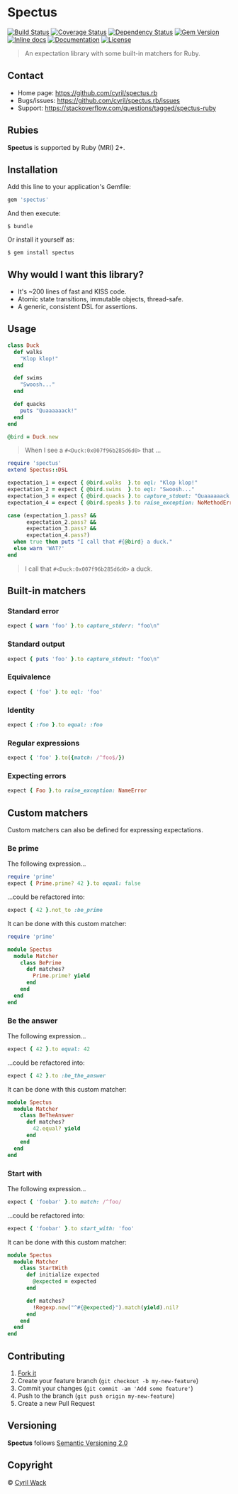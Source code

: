 # Spectus

[![Build Status](https://travis-ci.org/cyril/spectus.rb.svg?branch=master)](https://travis-ci.org/cyril/spectus.rb)
[![Coverage Status](http://img.shields.io/coveralls/cyril/spectus.rb.svg?branch=master)](https://coveralls.io/r/cyril/spectus.rb)
[![Dependency Status](https://gemnasium.com/cyril/spectus.rb.svg)](https://gemnasium.com/cyril/spectus.rb)
[![Gem Version](http://img.shields.io/gem/v/spectus.svg)](https://rubygems.org/gems/spectus)
[![Inline docs](http://inch-ci.org/github/cyril/spectus.rb.svg)](http://inch-ci.org/github/cyril/spectus.rb)
[![Documentation](http://img.shields.io/:yard-docs-38c800.svg)](http://rubydoc.info/gems/spectus/frames)
[![License](http://img.shields.io/:license-MIT-38c800.svg)](http://cyril.mit-license.org/)

> An expectation library with some built-in matchers for Ruby.

## Contact

* Home page: https://github.com/cyril/spectus.rb
* Bugs/issues: https://github.com/cyril/spectus.rb/issues
* Support: https://stackoverflow.com/questions/tagged/spectus-ruby

## Rubies

__Spectus__ is supported by Ruby (MRI) 2+.

## Installation

Add this line to your application's Gemfile:

```ruby
gem 'spectus'
```

And then execute:

```shell
$ bundle
```

Or install it yourself as:

```shell
$ gem install spectus
```

## Why would I want this library?

* It's ~200 lines of fast and KISS code.
* Atomic state transitions, immutable objects, thread-safe.
* A generic, consistent DSL for assertions.

## Usage

```ruby
class Duck
  def walks
    "Klop klop!"
  end

  def swims
    "Swoosh..."
  end

  def quacks
    puts "Quaaaaaack!"
  end
end

@bird = Duck.new
```

> When I see a `#<Duck:0x007f96b285d6d0>` that ...

```ruby
require 'spectus'
extend Spectus::DSL

expectation_1 = expect { @bird.walks  }.to eql: "Klop klop!"
expectation_2 = expect { @bird.swims  }.to eql: "Swoosh..."
expectation_3 = expect { @bird.quacks }.to capture_stdout: "Quaaaaaack!\n"
expectation_4 = expect { @bird.speaks }.to raise_exception: NoMethodError

case (expectation_1.pass? &&
      expectation_2.pass? &&
      expectation_3.pass? &&
      expectation_4.pass?)
  when true then puts "I call that #{@bird} a duck."
  else warn 'WAT?'
end
```

> I call that `#<Duck:0x007f96b285d6d0>` a duck.

## Built-in matchers

### Standard error

```ruby
expect { warn 'foo' }.to capture_stderr: "foo\n"
```

### Standard output

```ruby
expect { puts 'foo' }.to capture_stdout: "foo\n"
```

### Equivalence

```ruby
expect { 'foo' }.to eql: 'foo'
```

### Identity

```ruby
expect { :foo }.to equal: :foo
```

### Regular expressions

```ruby
expect { 'foo' }.to({match: /^foo$/})
```

### Expecting errors

```ruby
expect { Foo }.to raise_exception: NameError
```

## Custom matchers

Custom matchers can also be defined for expressing expectations.

### Be prime

The following expression...

```ruby
require 'prime'
expect { Prime.prime? 42 }.to equal: false
```

...could be refactored into:

```ruby
expect { 42 }.not_to :be_prime
```

It can be done with this custom matcher:

```ruby
require 'prime'

module Spectus
  module Matcher
    class BePrime
      def matches?
        Prime.prime? yield
      end
    end
  end
end
```

### Be the answer

The following expression...

```ruby
expect { 42 }.to equal: 42
```

...could be refactored into:

```ruby
expect { 42 }.to :be_the_answer
```

It can be done with this custom matcher:

```ruby
module Spectus
  module Matcher
    class BeTheAnswer
      def matches?
        42.equal? yield
      end
    end
  end
end
```

### Start with

The following expression...

```ruby
expect { 'foobar' }.to match: /^foo/
```

...could be refactored into:

```ruby
expect { 'foobar' }.to start_with: 'foo'
```

It can be done with this custom matcher:

```ruby
module Spectus
  module Matcher
    class StartWith
      def initialize expected
        @expected = expected
      end

      def matches?
        !Regexp.new("^#{@expected}").match(yield).nil?
      end
    end
  end
end
```

## Contributing

1. [Fork it](https://github.com/cyril/spectus.rb/fork)
2. Create your feature branch (`git checkout -b my-new-feature`)
3. Commit your changes (`git commit -am 'Add some feature'`)
4. Push to the branch (`git push origin my-new-feature`)
5. Create a new Pull Request

## Versioning

__Spectus__ follows [Semantic Versioning 2.0](http://semver.org/)

## Copyright

&copy; [Cyril Wack](https://plus.google.com/+CyrilWack?rel=author)
